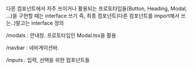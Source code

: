 다른 컴포넌트에서 자주 쓰이거나 활용되는 프로토타입들(Button, Heading, Modal, ...)을 구현할 때는 interface 쓰기
즉, 최종 컴포넌트(다른 컴포넌트를 import해서 쓰는..)말고는 interface 정의

/modals : 안내창. 프로토타입인 Modal.tsx을 활용

/navbar : 네비게이션바. 

/inputs : 입력, 선택을 위한 컴포넌트들